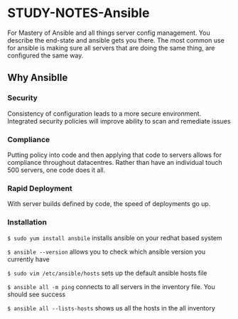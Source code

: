# STUDY-NOTES-Ansible
For Mastery of Ansible and all things server config management. You describe the end-state and ansible gets you there. The most common use for ansible is making sure all servers that are doing the same thing, are configured the same way. 

## Why Ansiblle 

### Security
Consistency of configuration leads to a more secure environment. Integrated security policies will improve ability to scan and remediate issues

### Compliance 
Putting policy into code and then applying that code to servers allows for compliance throughout datacentres. Rather than have an individual touch 500 servers, one code does it all.  

### Rapid Deployment 
With server builds defined by code, the speed of deployments go up. 

### Installation 

`$ sudo yum install ansbile` installs ansible on your redhat based system 

`$ ansible --version` allows you to check which ansible version you currently have 

`$ sudo vim /etc/ansible/hosts` sets up the default ansible hosts file 

`$ ansible all -m ping` connects to all servers in the inventory file. You should see success

`$ ansible all --lists-hosts` shows us all the hosts in the all inventory 


